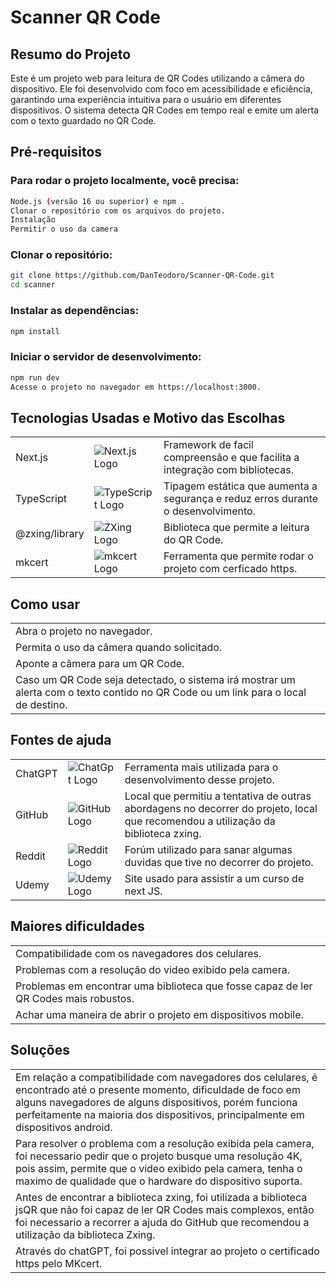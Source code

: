 # Scanner QR Code

## Resumo do Projeto

Este é um projeto web para leitura de QR Codes utilizando a câmera do dispositivo. Ele foi desenvolvido com foco em acessibilidade e eficiência, garantindo uma experiência intuitiva para o usuário em diferentes dispositivos. O sistema detecta QR Codes em tempo real e emite um alerta com o texto guardado no QR Code.

## Pré-requisitos

### Para rodar o projeto localmente, você precisa:

```bash
Node.js (versão 16 ou superior) e npm .
Clonar o repositório com os arquivos do projeto.
Instalação
Permitir o uso da camera
```

### Clonar o repositório:

```bash
git clone https://github.com/DanTeodoro/Scanner-QR-Code.git
cd scanner
```

### Instalar as dependências:

```bash
npm install
```

### Iniciar o servidor de desenvolvimento:

```bash
npm run dev
Acesse o projeto no navegador em https://localhost:3000.
```

## Tecnologias Usadas e Motivo das Escolhas

<table>
  <tbody>
    <tr>
      <td>Next.js</td>
      <td><img src="https://img.shields.io/badge/Next-black?style=for-the-badge&logo=next.js&logoColor=white" alt="Next.js Logo"></td>
      <td>Framework de facil compreensão e que facilita a integração com bibliotecas.</td>
    </tr>
    <tr>
      <td>TypeScript</td>
      <td><img src="https://img.shields.io/badge/TypeScript-%23007ACC.svg?style=for-the-badge&logo=typescript&logoColor=white" alt="TypeScript Logo"></td>
      <td>Tipagem estática que aumenta a segurança e reduz erros durante o desenvolvimento.</td>
    </tr>
    <tr>
      <td>@zxing/library</td>
      <td><img src="https://img.shields.io/badge/ZXing-lightgrey?style=for-the-badge" alt="ZXing Logo"></td>
      <td>Biblioteca que permite a leitura do QR Code.</td>
    </tr>
    <tr>
      <td>mkcert</td>
      <td><img src="https://img.shields.io/badge/mkcert-blue?style=for-the-badge" alt="mkcert Logo"></td>
      <td>Ferramenta que permite rodar o projeto com cerficado https.</td>
    </tr>
  </tbody>
</table>

## Como usar
<table>
  <tbody>
    <tr>
      <td>Abra o projeto no navegador.</td>
    </tr>
    <tr>
      <td>Permita o uso da câmera quando solicitado.</td>
    </tr>
    <tr>
      <td>Aponte a câmera para um QR Code.</td>
    </tr>
    <tr>
      <td>Caso um QR Code seja detectado, o sistema irá mostrar um alerta com o texto contido no QR Code ou um link para o local de destino.</td>
    </tr>
  </tbody>
</table>

## Fontes de ajuda

<table>
  <tbody>
    <tr>
      <td>ChatGPT</td>
      <td><img src="https://img.shields.io/badge/chatGPT-74aa9c?style=for-the-badge&logo=openai&logoColor=white" alt="ChatGpt Logo"></td>
      <td>Ferramenta mais utilizada para o desenvolvimento desse projeto.</td>
    </tr>
    <tr>
      <td>GitHub</td>
      <td><img src="https://img.shields.io/badge/github-%23121011.svg?style=for-the-badge&logo=github&logoColor=white" alt="GitHub Logo"></td>
      <td>Local que permitiu a tentativa de outras abordagens no decorrer do projeto, local que recomendou a utilização da biblioteca zxing.</td>
    </tr>
    <tr>
      <td>Reddit</td>
      <td><img src="https://img.shields.io/badge/Reddit-FF4500?style=for-the-badge&logo=reddit&logoColor=white " alt="Reddit Logo"></td>
      <td>Forúm utilizado para sanar algumas duvidas que tive no decorrer do projeto.</td>
    </tr>
    <tr>
      <td>Udemy</td>
      <td><img src="https://img.shields.io/badge/Udemy-A435F0?style=for-the-badge&logo=Udemy&logoColor=white " alt="Udemy Logo"></td>
      <td>Site usado para assistir a um curso de next JS.</td>
    </tr>
  </tbody>
</table>

## Maiores dificuldades

<table>
    <tbody>
        <tr>
            <td>
                Compatibilidade com os navegadores dos celulares.
            </td>
        </tr>
        <tr>
            <td>
                Problemas com a resolução do video exibido pela camera.
            </td>
        </tr>
        <tr>
            <td>
                Problemas em encontrar uma biblioteca que fosse capaz de ler QR Codes mais robustos.
            </td>
        </tr>
        <tr>
            <td>
                Achar uma maneira de abrir o projeto em dispositivos mobile.
            </td>
        </tr>
    </tbody>
</table>

## Soluções

<table>
    <tbody>
        <tr>
            <td>
                Em relação a compatibilidade com navegadores dos celulares, é encontrado até o presente momento, dificuldade de foco em alguns navegadores de alguns dispositivos, porém funciona perfeitamente na maioria dos dispositivos, principalmente em dispositivos android.
            </td>
        </tr>
        <tr>
            <td>
                Para resolver o problema com a resolução exibida pela camera, foi necessario pedir que o projeto busque uma resolução 4K, pois assim, permite que o video exibido pela camera, tenha o maximo de qualidade que o hardware do dispositivo suporta.
            </td>
        </tr>
        <tr>
            <td>
                Antes de encontrar a biblioteca zxing, foi utilizada a biblioteca jsQR que não foi capaz de ler QR Codes mais complexos, então foi necessario a recorrer a ajuda do GitHub que recomendou a utilização da biblioteca Zxing.
            </td>
        </tr>
        <tr>
            <td>
                Através do chatGPT, foi possivel integrar ao projeto o certificado https pelo MKcert.
            </td>
        </tr>
    </tbody>
</table>

